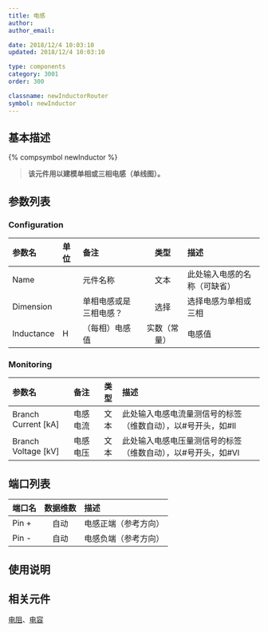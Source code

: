 ```yaml
---
title: 电感
author: 
author_email:

date: 2018/12/4 10:03:10
updated: 2018/12/4 10:03:10

type: components
category: 3001
order: 300

classname: newInductorRouter
symbol: newInductor
---
```

## 基本描述
{% compsymbol newInductor %}

> **该元件用以建模单相或三相电感（单线图）。**

## 参数列表
### Configuration
| 参数名 | 单位 | 备注 | 类型 | 描述 |
| :--- | :--- | :--- | :--: | :--- |
| Name |  | 元件名称 | 文本 | 此处输入电感的名称（可缺省） |
| Dimension |  | 单相电感或是三相电感？ | 选择 | 选择电感为单相或三相 |
| Inductance | H | （每相）电感值 | 实数（常量） | 电感值 |

### Monitoring
| 参数名 | 备注 | 类型 | 描述 |
| :--- | :--- | :--: | :--- |
| Branch Current \[kA\] | 电感电流 | 文本 | 此处输入电感电流量测信号的标签（维数自动），以#号开头，如#Il |
| Branch Voltage \[kV\] | 电感电压 | 文本 | 此处输入电感电压量测信号的标签（维数自动），以#号开头，如#Vl |


## 端口列表

| 端口名 | 数据维数 | 描述 |
| :--- | :--:  | :--- |
| Pin + | 自动 |电感正端（参考方向）|                   
| Pin - | 自动 |电感负端（参考方向）|                   

## 使用说明



## 相关元件

[电阻](/components/compnewResistorRouter.html)、[电容](/components/compnewCapacitorRouter.html)